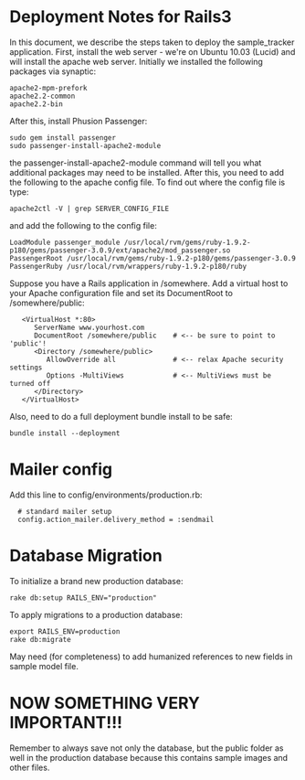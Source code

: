Deployment Notes for Rails3
===========================

In this document, we describe the steps taken to deploy the sample_tracker
application. First, install the web server - we're on Ubuntu 10.03 (Lucid)
and will install the apache web server. Initially we installed the following
packages via synaptic:

```
apache2-mpm-prefork
apache2.2-common
apache2.2-bin
```

After this, install Phusion Passenger:

```
sudo gem install passenger
sudo passenger-install-apache2-module
```

the passenger-install-apache2-module command will tell you what additional
packages may need to be installed. After this, you need to add the following
to the apache config file. To find out where the config file is type:

```
apache2ctl -V | grep SERVER_CONFIG_FILE
```
and add the following to the config file:

```
LoadModule passenger_module /usr/local/rvm/gems/ruby-1.9.2-p180/gems/passenger-3.0.9/ext/apache2/mod_passenger.so
PassengerRoot /usr/local/rvm/gems/ruby-1.9.2-p180/gems/passenger-3.0.9
PassengerRuby /usr/local/rvm/wrappers/ruby-1.9.2-p180/ruby
```
Suppose you have a Rails application in /somewhere. Add a virtual host to your
Apache configuration file and set its DocumentRoot to /somewhere/public:

```
   <VirtualHost *:80>
      ServerName www.yourhost.com
      DocumentRoot /somewhere/public    # <-- be sure to point to 'public'!
      <Directory /somewhere/public>
         AllowOverride all              # <-- relax Apache security settings
         Options -MultiViews            # <-- MultiViews must be turned off
      </Directory>
   </VirtualHost>
```

Also, need to do a full deployment bundle install to be safe:

```
bundle install --deployment
```

Mailer config
=============

Add this line to config/environments/production.rb:

```
  # standard mailer setup
  config.action_mailer.delivery_method = :sendmail
```

Database Migration
==================

To initialize a brand new production database:

```
rake db:setup RAILS_ENV="production"
```

To apply migrations to a production database:

```
export RAILS_ENV=production
rake db:migrate
```

May need (for completeness) to add humanized references to new fields in sample model file.

NOW SOMETHING VERY IMPORTANT!!!
===============================

Remember to always save not only the database, but the public folder as well in the production database because this contains sample images and other files.
